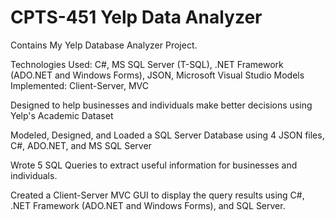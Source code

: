 # CPTS-451 Yelp Data Analyzer

Contains My Yelp Database Analyzer Project.

Technologies Used: C#, MS SQL Server (T-SQL), .NET Framework (ADO.NET and Windows Forms), JSON, Microsoft Visual Studio
Models Implemented: Client-Server, MVC

Designed to help businesses and individuals make better decisions using Yelp's Academic Dataset

Modeled, Designed, and Loaded a SQL Server Database using 4 JSON files, C#, ADO.NET, and MS SQL Server

Wrote 5 SQL Queries to extract useful information for businesses and individuals.

Created a Client-Server MVC GUI to display the query results using C#, .NET Framework (ADO.NET and Windows Forms), and SQL Server.
